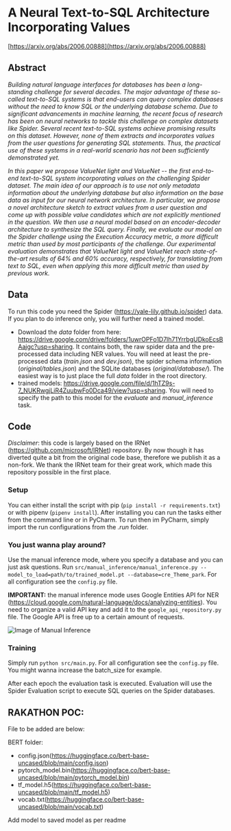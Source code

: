 # A Neural Text-to-SQL Architecture Incorporating Values

[https://arxiv.org/abs/2006.00888](https://arxiv.org/abs/2006.00888)

## Abstract

_Building natural language interfaces for databases has been a long-standing challenge for several decades. The major advantage of these so-called text-to-SQL systems is that end-users can query complex databases without the need to know SQL or the underlying database schema. Due to significant advancements in machine learning, the recent focus of research has been on neural networks to tackle this challenge on complex datasets like Spider. Several recent text-to-SQL systems achieve promising results on this dataset. However, none of them extracts and incorporates values from the user questions for generating SQL statements. Thus, the practical use of these systems in a real-world scenario has not been sufficiently demonstrated yet._

_In this paper we propose ValueNet light and ValueNet  -- the first end-to-end text-to-SQL system incorporating values on the challenging Spider dataset. The main idea of our approach is to use not only metadata information about the underlying database but also information on the base data as input for our neural network architecture. In particular, we propose a novel architecture sketch to extract values from a user question and come up with possible value candidates which are not explicitly mentioned in the question. We then use a neural model based on an encoder-decoder architecture to synthesize the SQL query. Finally, we evaluate our model on the Spider challenge using the Execution Accuracy metric, a more difficult metric than used by most participants of the challenge.
Our experimental evaluation demonstrates that ValueNet light and ValueNet reach state-of-the-art results of  64% and 60% accuracy, respectively, for translating from text to SQL, even when applying this more  difficult metric than used by previous work._

## Data
To run this code you need the Spider (https://yale-lily.github.io/spider) data. If you plan to do inference only, you will further need a trained model. 
* Download the _data_ folder from here: https://drive.google.com/drive/folders/1uwrOPFo1D7lh71YrrbgUDkoEcsBAajgc?usp=sharing. It contains both, the raw spider data and the pre-processed data including NER values. You will need at least the pre-processed data (_train.json_ and _dev.json_), the spider schema information (_original/tables.json_) and the SQLite databases (_original/database/_). The easiest way is to just place the full _data_ folder in the root directory.
* trained models: https://drive.google.com/file/d/1hTZ9s-7_NUKRwgjLiR4ZuubwFo0Dca49/view?usp=sharing. You will need to specify the path to this model for the _evaluate_ and _manual_inference_ task.


## Code

_Disclaimer_: this code is largely based on the IRNet (https://github.com/microsoft/IRNet) repository. By now though it has diverted quite a bit from the original code base, therefore we publish it as a non-fork. We thank the IRNet team for their great work, which made this repository possible in the first place.

### Setup
You can either install the script with pip (`pip install -r requirements.txt`) or with pipenv (`pipenv install`). After installing you can run the tasks either from the command line or in PyCharm. To run then im PyCharm, simply import the run configurations from the _.run_ folder.

### You just wanna play around?
Use the manual inference mode, where you specify a database and you can just ask questions. Run `src/manual_inference/manual_inference.py --model_to_load=path/to/trained_model.pt --database=cre_Theme_park`. For all configuration see the `config.py` file.

**IMPORTANT:** the manual inference mode uses Google Entities API for NER (https://cloud.google.com/natural-language/docs/analyzing-entities). You need to organize a valid API key and add it to the `google_api_repository.py` file. The Google API is free up to a certain amount of requests.

![Image of Manual Inference](./screenshot_manual_inference.png)

### Training
Simply run `python src/main.py`. For all configuration see the `config.py` file. You might wanna increase the batch_size for example.

After each epoch the evaluation task is executed. Evaluation will use the Spider Evaluation script to execute SQL queries on the Spider databases.

## RAKATHON POC:

File to be added are below:

BERT folder:

* config.json(https://huggingface.co/bert-base-uncased/blob/main/config.json)
* pytorch_model.bin(https://huggingface.co/bert-base-uncased/blob/main/pytorch_model.bin)
* tf_model.h5(https://huggingface.co/bert-base-uncased/blob/main/tf_model.h5)
* vocab.txt(https://huggingface.co/bert-base-uncased/blob/main/vocab.txt)

Add model to saved model as per readme